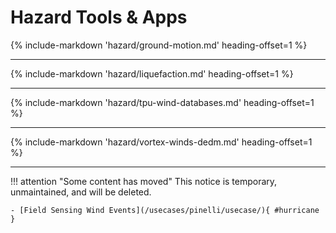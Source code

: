 # Hazard Tools & Apps

{% include-markdown 'hazard/ground-motion.md' heading-offset=1 %}

---

{% include-markdown 'hazard/liquefaction.md' heading-offset=1 %}

---

{% include-markdown 'hazard/tpu-wind-databases.md' heading-offset=1 %}

--- 

{% include-markdown 'hazard/vortex-winds-dedm.md' heading-offset=1 %}

---

!!! attention "Some content has moved"
    This notice is temporary, unmaintained, and will be deleted.

    - [Field Sensing Wind Events](/usecases/pinelli/usecase/){ #hurricane }

